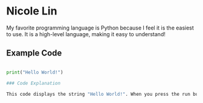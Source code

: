 # Nicole Lin

My favorite programming language is Python because I feel it is the easiest to use. It is a high-level language, making it easy to understand!

## Example Code

```python

print("Hello World!")

### Code Explanation

This code displays the string "Hello World!". When you press the run button, the string should simply show up! 






